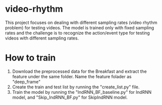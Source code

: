 # video-rhythm
This project focuses on dealing with different sampling rates (video rhythm problem) for testing videos. The model is trained only with fixed sampling rates and the challenge is to recognize the action/event type for testing videos with different sampling rates.

# How to train
1. Download the preprocessed data for the Breakfast and extract the feature under the same folder. Name the feature folader as "deep_frame"
2. Create the train and test list by running the "create_list.py" file.
3. Train the model by running the "IndRNN_BF_baseline.py" for IndRNN model, and "Skip_IndRNN_BF.py" for SkipIndRNN model.
